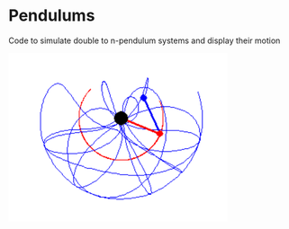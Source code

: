 # Pendulums

Code to simulate double to n-pendulum systems and display their motion

![alt text](https://github.com/CosmicRay11/Pendulums/blob/master/pendulum2_image.PNG?raw=true)
